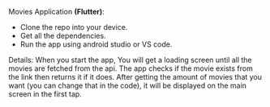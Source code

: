 Movies Application **(Flutter)**:
- Clone the repo into your device.
- Get all the dependencies.
- Run the app using android studio or VS code.

Details:
When you start the app, You will get a loading screen until all the movies are fetched from the api.
The app checks if the movie exists from the link then returns it if it does.
After getting the amount of movies that you want (you can change that in the code), it will be displayed on the main screen in the first tap.
